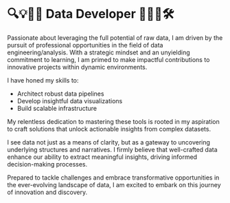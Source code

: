 # 🔍💡🧙‍♂️ Data Developer 🧙‍♂️💡🛠️

Passionate about leveraging the full potential of raw data, I am driven by the pursuit of professional opportunities in the field of data engineering/analysis. With a strategic mindset and an unyielding commitment to learning, I am primed to make impactful contributions to innovative projects within dynamic environments.

I have honed my skills to:
- Architect robust data pipelines
- Develop insightful data visualizations
- Build scalable infrastructure

My relentless dedication to mastering these tools is rooted in my aspiration to craft solutions that unlock actionable insights from complex datasets.

I see data not just as a means of clarity, but as a gateway to uncovering underlying structures and narratives. I firmly believe that well-crafted data enhance our ability to extract meaningful insights, driving informed decision-making processes.

Prepared to tackle challenges and embrace transformative opportunities in the ever-evolving landscape of data, I am excited to embark on this journey of innovation and discovery.
